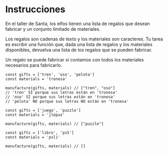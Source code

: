 # Instrucciones

En el taller de Santa, los elfos tienen una lista de regalos que desean fabricar y un conjunto limitado de materiales.

Los regalos son cadenas de texto y los materiales son caracteres. Tu tarea es escribir una función que, dada una lista de regalos y los materiales disponibles, devuelva una lista de los regalos que se pueden fabricar.

Un regalo se puede fabricar si contamos con todos los materiales necesarios para fabricarlo.

    const gifts = ['tren', 'oso', 'pelota']
    const materials = 'tronesa'

    manufacture(gifts, materials) // ["tren", "oso"]
    // 'tren' SÍ porque sus letras están en 'tronesa'
    // 'oso' SÍ porque sus letras están en 'tronesa'
    // 'pelota' NO porque sus letras NO están en 'tronesa'
    
    const gifts = ['juego', 'puzzle']
    const materials = 'jlepuz'

    manufacture(gifts, materials) // ["puzzle"]

    const gifts = ['libro', 'ps5']
    const materials = 'psli'
    
    manufacture(gifts, materials) // []
